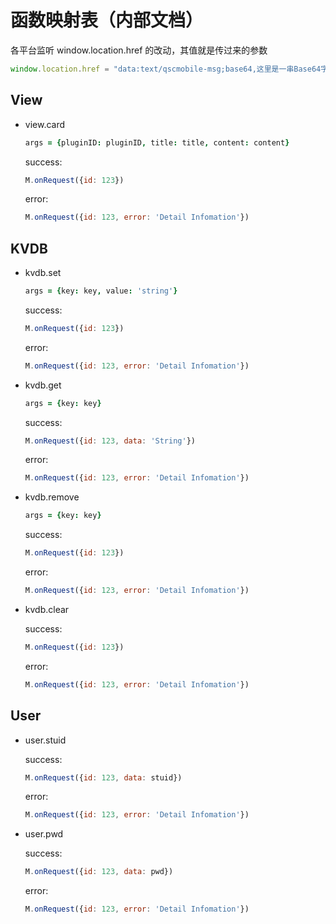 # 函数映射表（内部文档）

各平台监听 window.location.href 的改动，其值就是传过来的参数

```javascript
window.location.href = "data:text/qscmobile-msg;base64,这里是一串Base64字符串，解码后就是请求的JSON"
```

## View

- view.card

    ```coffee
    args = {pluginID: pluginID, title: title, content: content}
    ```
    success:

    ```javascript
    M.onRequest({id: 123})
    ```

    error:

    ```javascript
    M.onRequest({id: 123, error: 'Detail Infomation'})
    ```

## KVDB

- kvdb.set

    ```coffee
    args = {key: key, value: 'string'}
    ```
    success:

    ```javascript
    M.onRequest({id: 123})
    ```

    error:

    ```javascript
    M.onRequest({id: 123, error: 'Detail Infomation'})
    ```

- kvdb.get

    ```coffee
    args = {key: key}
    ```

    success:

    ```javascript
    M.onRequest({id: 123, data: 'String'})
    ```

    error:

    ```javascript
    M.onRequest({id: 123, error: 'Detail Infomation'})
    ```

- kvdb.remove

    ```coffee
    args = {key: key}
    ```
    success:

    ```javascript
    M.onRequest({id: 123})
    ```

    error:

    ```javascript
    M.onRequest({id: 123, error: 'Detail Infomation'})
    ```


- kvdb.clear

    success:

    ```javascript
    M.onRequest({id: 123})
    ```

    error:

    ```javascript
    M.onRequest({id: 123, error: 'Detail Infomation'})
    ```

## User

- user.stuid

    success:

    ```javascript
    M.onRequest({id: 123, data: stuid})
    ```

    error:

    ```javascript
    M.onRequest({id: 123, error: 'Detail Infomation'})
    ```


- user.pwd

    success:

    ```javascript
    M.onRequest({id: 123, data: pwd})
    ```

    error:

    ```javascript
    M.onRequest({id: 123, error: 'Detail Infomation'})
    ```
